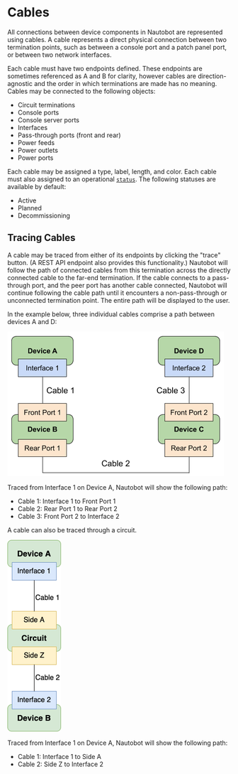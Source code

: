 # Cables

All connections between device components in Nautobot are represented using cables. A cable represents a direct physical connection between two termination points, such as between a console port and a patch panel port, or between two network interfaces.

Each cable must have two endpoints defined. These endpoints are sometimes referenced as A and B for clarity, however cables are direction-agnostic and the order in which terminations are made has no meaning. Cables may be connected to the following objects:

* Circuit terminations
* Console ports
* Console server ports
* Interfaces
* Pass-through ports (front and rear)
* Power feeds
* Power outlets
* Power ports

Each cable may be assigned a type, label, length, and color. Each cable must also assigned to an operational [`status`](https://nautobot.readthedocs.io/en/stable/models/extras/status/). The following statuses are available by default:

* Active
* Planned
* Decommissioning

## Tracing Cables

A cable may be traced from either of its endpoints by clicking the "trace" button. (A REST API endpoint also provides this functionality.) Nautobot will follow the path of connected cables from this termination across the directly connected cable to the far-end termination. If the cable connects to a pass-through port, and the peer port has another cable connected, Nautobot will continue following the cable path until it encounters a non-pass-through or unconnected termination point. The entire path will be displayed to the user.

In the example below, three individual cables comprise a path between devices A and D:

![Cable path](../../media/models/dcim_cable_trace.png)

Traced from Interface 1 on Device A, Nautobot will show the following path:

* Cable 1: Interface 1 to Front Port 1
* Cable 2: Rear Port 1 to Rear Port 2
* Cable 3: Front Port 2 to Interface 2

A cable can also be traced through a circuit.

![Cable path circuit](../../media/models/dcim_cable_trace_circuit.png)

Traced from Interface 1 on Device A, Nautobot will show the following path:

* Cable 1: Interface 1 to Side A
* Cable 2: Side Z to Interface 2
